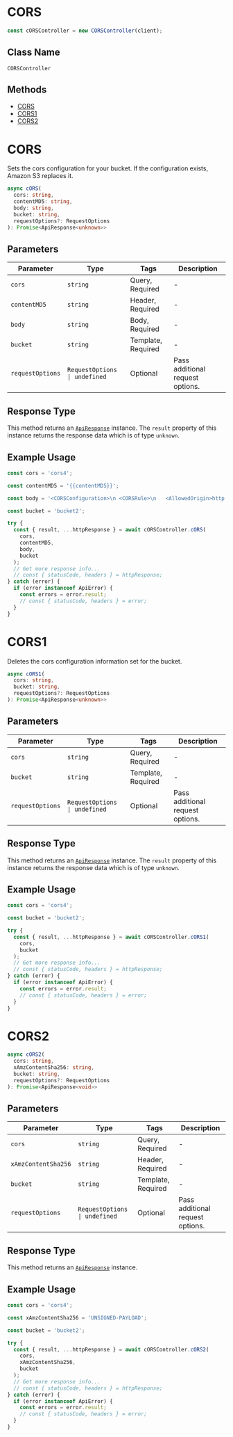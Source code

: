 # CORS

```ts
const cORSController = new CORSController(client);
```

## Class Name

`CORSController`

## Methods

* [CORS](../../doc/controllers/cors.md#cors)
* [CORS1](../../doc/controllers/cors.md#cors1)
* [CORS2](../../doc/controllers/cors.md#cors2)


# CORS

Sets the cors configuration for your bucket. If the configuration exists, Amazon S3 replaces it.

```ts
async cORS(
  cors: string,
  contentMD5: string,
  body: string,
  bucket: string,
  requestOptions?: RequestOptions
): Promise<ApiResponse<unknown>>
```

## Parameters

| Parameter | Type | Tags | Description |
|  --- | --- | --- | --- |
| `cors` | `string` | Query, Required | - |
| `contentMD5` | `string` | Header, Required | - |
| `body` | `string` | Body, Required | - |
| `bucket` | `string` | Template, Required | - |
| `requestOptions` | `RequestOptions \| undefined` | Optional | Pass additional request options. |

## Response Type

This method returns an [`ApiResponse`](../../doc/api-response.md) instance. The `result` property of this instance returns the response data which is of type `unknown`.

## Example Usage

```ts
const cors = 'cors4';

const contentMD5 = '{{contentMD5}}';

const body = '<CORSConfiguration>\n <CORSRule>\n   <AllowedOrigin>http://www.example.com</AllowedOrigin>\n   <AllowedMethod>PUT</AllowedMethod>\n   <AllowedMethod>POST</AllowedMethod>\n   <AllowedMethod>DELETE</AllowedMethod>\n   <AllowedHeader>*</AllowedHeader>\n </CORSRule>\n <CORSRule>\n   <AllowedOrigin>*</AllowedOrigin>\n   <AllowedMethod>GET</AllowedMethod>\n </CORSRule>\n</CORSConfiguration>';

const bucket = 'bucket2';

try {
  const { result, ...httpResponse } = await cORSController.cORS(
    cors,
    contentMD5,
    body,
    bucket
  );
  // Get more response info...
  // const { statusCode, headers } = httpResponse;
} catch (error) {
  if (error instanceof ApiError) {
    const errors = error.result;
    // const { statusCode, headers } = error;
  }
}
```


# CORS1

Deletes the cors configuration information set for the bucket.

```ts
async cORS1(
  cors: string,
  bucket: string,
  requestOptions?: RequestOptions
): Promise<ApiResponse<unknown>>
```

## Parameters

| Parameter | Type | Tags | Description |
|  --- | --- | --- | --- |
| `cors` | `string` | Query, Required | - |
| `bucket` | `string` | Template, Required | - |
| `requestOptions` | `RequestOptions \| undefined` | Optional | Pass additional request options. |

## Response Type

This method returns an [`ApiResponse`](../../doc/api-response.md) instance. The `result` property of this instance returns the response data which is of type `unknown`.

## Example Usage

```ts
const cors = 'cors4';

const bucket = 'bucket2';

try {
  const { result, ...httpResponse } = await cORSController.cORS1(
    cors,
    bucket
  );
  // Get more response info...
  // const { statusCode, headers } = httpResponse;
} catch (error) {
  if (error instanceof ApiError) {
    const errors = error.result;
    // const { statusCode, headers } = error;
  }
}
```


# CORS2

```ts
async cORS2(
  cors: string,
  xAmzContentSha256: string,
  bucket: string,
  requestOptions?: RequestOptions
): Promise<ApiResponse<void>>
```

## Parameters

| Parameter | Type | Tags | Description |
|  --- | --- | --- | --- |
| `cors` | `string` | Query, Required | - |
| `xAmzContentSha256` | `string` | Header, Required | - |
| `bucket` | `string` | Template, Required | - |
| `requestOptions` | `RequestOptions \| undefined` | Optional | Pass additional request options. |

## Response Type

This method returns an [`ApiResponse`](../../doc/api-response.md) instance.

## Example Usage

```ts
const cors = 'cors4';

const xAmzContentSha256 = 'UNSIGNED-PAYLOAD';

const bucket = 'bucket2';

try {
  const { result, ...httpResponse } = await cORSController.cORS2(
    cors,
    xAmzContentSha256,
    bucket
  );
  // Get more response info...
  // const { statusCode, headers } = httpResponse;
} catch (error) {
  if (error instanceof ApiError) {
    const errors = error.result;
    // const { statusCode, headers } = error;
  }
}
```

